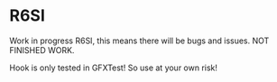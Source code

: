 # R6SI
Work in progress R6SI, this means there will be bugs and issues. NOT FINISHED WORK.

Hook is only tested in GFXTest! So use at your own risk!
